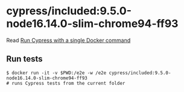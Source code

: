<!--
WARNING: this file was autogenerated by generate-included-image.js using

    npm run add:included -- 9.5.0 cypress/browsers:node16.14.0-slim-chrome94-ff93
-->

# cypress/included:9.5.0-node16.14.0-slim-chrome94-ff93

Read [Run Cypress with a single Docker command][blog post url]

## Run tests

```shell
$ docker run -it -v $PWD:/e2e -w /e2e cypress/included:9.5.0-node16.14.0-slim-chrome94-ff93
# runs Cypress tests from the current folder
```

[blog post url]: https://www.cypress.io/blog/2019/05/02/run-cypress-with-a-single-docker-command/
